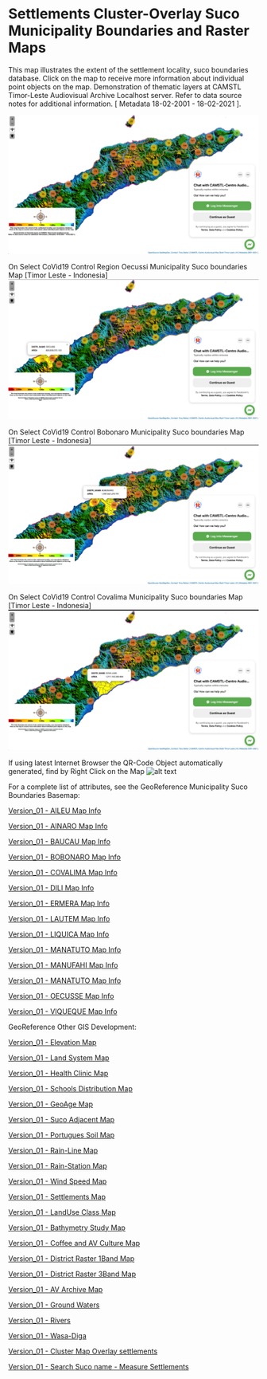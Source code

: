 # Settlements Cluster-Overlay Suco Municipality Boundaries and Raster Maps

This map illustrates the extent of the settlement locality, suco boundaries database. Click on the map to receive more information about individual point objects on the map.
Demonstration of thematic layers at CAMSTL Timor-Leste Audiovisual Archive Localhost server. 
Refer to data source notes for additional information. [ Metadata 18-02-2001 - 18-02-2021 ].

![alt text](https://github.com/timorleste/settlements-cluster-maps/blob/main/images/cluster-maps-overlay.png?raw=true)

On Select CoVid19 Control Region Oecussi Municipality Suco boundaries Map  [Timor Leste - Indonesia]
![alt text](https://github.com/timorleste/settlements-cluster-maps/blob/main/images/oecusse-c.png?raw=true) 

On Select CoVid19 Control Bobonaro Municipality Suco boundaries Map [Timor Leste - Indonesia]
![alt text](https://github.com/timorleste/settlements-cluster-maps/blob/main/images/bobonaro-c.png?raw=true) 

On Select CoVid19 Control Covalima Municipality Suco boundaries Map [Timor Leste - Indonesia]
![alt text](https://github.com/timorleste/settlements-cluster-maps/blob/main/images/covalima-c.png?raw=true) 

If using latest Internet Browser the QR-Code Object automatically generated, find by Right Click on the Map
![alt text](https://github.com/timorleste/settlements-cluster-maps/blob/main/images/qr-code-browser-based.png?raw=true)  

For a complete list of attributes, see the GeoReference Municipality Suco Boundaries Basemap:

[Version_01 - AILEU Map Info](https://timorleste.github.io/aileu "Suco Map")

[Version_01 - AINARO Map Info](https://timorleste.github.io/ainaro "Suco Map")

[Version_01 - BAUCAU Map Info](https://timorleste.github.io/baucau "Suco Map")

[Version_01 - BOBONARO Map Info](https://timorleste.github.io/bobonaro "Suco Map")

[Version_01 - COVALIMA Map Info](https://timorleste.github.io/covalima "Suco Map")

[Version_01 - DILI Map Info](https://timorleste.github.io/dili "Suco Map")

[Version_01 - ERMERA Map Info](https://timorleste.github.io/ermera "Suco Map")

[Version_01 - LAUTEM Map Info](https://timorleste.github.io/lautem "Suco Map")

[Version_01 - LIQUICA Map Info](https://timorleste.github.io/liquica "Suco Map")

[Version_01 - MANATUTO Map Info](https://timorleste.github.io/manatuto "Suco Map")

[Version_01 - MANUFAHI Map Info](https://timorleste.github.io/manufahi "Suco Map")

[Version_01 - MANATUTO Map Info](https://timorleste.github.io/manatuto "Suco Map")

[Version_01 - OECUSSE Map Info](https://timorleste.github.io/oecusse "Suco Map")

[Version_01 - VIQUEQUE Map Info](https://timorleste.github.io/viqueque "Suco Map")


GeoReference Other GIS Development:

[Version_01 - Elevation Map](https://timorleste.github.io/waterbodies "Waterbodies-Elevation Map")

[Version_01 - Land System Map](https://timorleste.github.io/landsystem "Land Systems")

[Version_01 - Health Clinic Map](https://timorleste.github.io/health-facility "Clinic Health Distribution")

[Version_01 - Schools Distribution Map](https://timorleste.github.io/school-distribution "Schools Distribution")

[Version_01 - GeoAge Map](https://timorleste.github.io/geoage "Geology Age")

[Version_01 - Suco Adjacent Map](https://timorleste.github.io/coast-suco "Suco Adjacent to Beach")

[Version_01 - Portugues Soil Map](https://timorleste.github.io/soil-portugues "Soilmap Portugues Map Reference")

[Version_01 - Rain-Line Map](https://timorleste.github.io/rain-line "Rain Line")

[Version_01 - Rain-Station Map](https://timorleste.github.io/rain-station "Rain Station")

[Version_01 - Wind Speed Map](https://timorleste.github.io/wind-speed "Wind Speed")

[Version_01 - Settlements Map](https://timorleste.github.io/settlements "Settlements")

[Version_01 - LandUse Class Map](https://timorleste.github.io/landuse-class "LandUse Class")

[Version_01 - Bathymetry Study Map](https://timorleste.github.io/bathymetry "Bathymetry Study Area")

[Version_01 - Coffee and AV Culture Map](https://timorleste.github.io/coffee "Coffee")

[Version_01 - District Raster 1Band Map](https://timorleste.github.io/district-raster-1band "Municipality")

[Version_01 - District Raster 3Band Map](https://timorleste.github.io/district-raster-3band "Municipality")

[Version_01 - AV Archive Map](https://timorleste.github.io/av-archive-map-host "CAMSTL Archive-Distribution Host Map")

[Version_01 - Ground Waters](https://timorleste.github.io/groundwaters "Ground Water Map")

[Version_01 - Rivers](https://timorleste.github.io/rivers "Rivers Map")

[Version_01 - Wasa-Diga](https://timorleste.github.io/wasa-diga-av-map "Wasa-Diga Abrigo Map")

[Version_01 - Cluster Map Overlay settlements](https://timorleste.github.io/settlements-cluster-maps "Cluster Map Overlay settlements")

[Version_01 - Search Suco name - Measure Settlements](https://timorleste.github.io/search-suco-measure "Search Suco name - Measure Settlements")


